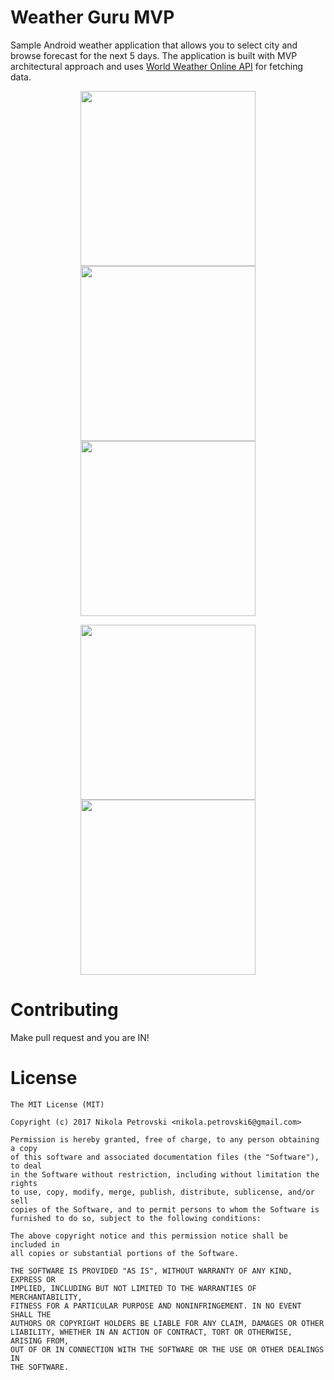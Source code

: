 # Weather Guru MVP

Sample Android weather application that allows you to select city and browse forecast for the next 5 days.
The application is built with MVP architectural approach and uses [World Weather Online API](https://www.worldweatheronline.com/) for fetching data.

<p align="center">
  <img src="https://github.com/nikacotAndroid/Weather-Guru-MVP/blob/master/art/1.png" width="280">
  <img src="https://github.com/nikacotAndroid/Weather-Guru-MVP/blob/master/art/2.png" width="280">
  <img src="https://github.com/nikacotAndroid/Weather-Guru-MVP/blob/master/art/3.png" width="280">
</p>
<p align="center">
  <img src="https://github.com/nikacotAndroid/Weather-Guru-MVP/blob/master/art/5.png" width="280">
  <img src="https://github.com/nikacotAndroid/Weather-Guru-MVP/blob/master/art/6.png" width="280">
</p>

# Contributing
Make pull request and you are IN!

# License
```
The MIT License (MIT)

Copyright (c) 2017 Nikola Petrovski <nikola.petrovski6@gmail.com>

Permission is hereby granted, free of charge, to any person obtaining a copy
of this software and associated documentation files (the "Software"), to deal
in the Software without restriction, including without limitation the rights
to use, copy, modify, merge, publish, distribute, sublicense, and/or sell
copies of the Software, and to permit persons to whom the Software is
furnished to do so, subject to the following conditions:

The above copyright notice and this permission notice shall be included in
all copies or substantial portions of the Software.

THE SOFTWARE IS PROVIDED "AS IS", WITHOUT WARRANTY OF ANY KIND, EXPRESS OR
IMPLIED, INCLUDING BUT NOT LIMITED TO THE WARRANTIES OF MERCHANTABILITY,
FITNESS FOR A PARTICULAR PURPOSE AND NONINFRINGEMENT. IN NO EVENT SHALL THE
AUTHORS OR COPYRIGHT HOLDERS BE LIABLE FOR ANY CLAIM, DAMAGES OR OTHER
LIABILITY, WHETHER IN AN ACTION OF CONTRACT, TORT OR OTHERWISE, ARISING FROM,
OUT OF OR IN CONNECTION WITH THE SOFTWARE OR THE USE OR OTHER DEALINGS IN
THE SOFTWARE.
```
